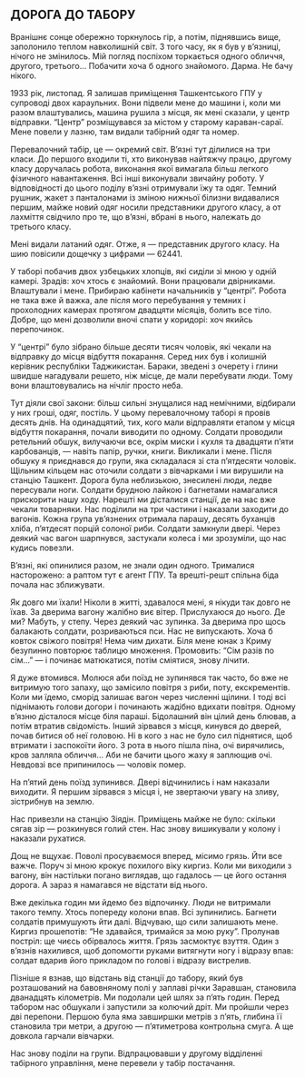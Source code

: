 ## ДОРОГА ДО ТАБОРУ

Вранішнє сонце обережно торкнулось гір, а потім, піднявшись вище, заполонило теплом навколишній світ.
З того часу, як я був у в’язниці, нічого не змінилось.
Мій погляд поспіхом торкається одного обличчя, другого, третього...
Побачити хоча б одного знайомого.
Дарма.
Не бачу нікого.

1933 рік, листопад.
Я залишав приміщення Ташкентського ГПУ у супроводі двох караульних.
Вони підвели мене до машини і, коли ми разом влаштувались, машина рушила з місця, як мені сказали, у центр відправки. “Центр” розміщувався за містом у старому караван-сараї.
Мене повели у лазню, там видали табірний одяг та номер.

Перевалочний табір, це — окремий світ.
В’язні тут ділилися на три класи.
До першого входили ті, хто виконував найтяжчу працю, другому класу доручалась робота, виконання якої вимагала більш легкого фізичного навантаження.
Всі інші виконували звичайну роботу.
У відповідності до цього поділу в’язні отримували їжу та одяг.
Темний рушник, жакет з панталонами із зміною нижньої білизни видавалися першим, майже новий одяг носили представники другого класу, а от лахміття свідчило про те, що в’язні, вбрані в нього, належать до третього класу.

Мені видали латаний одяг.
Отже, я — представник другого класу.
На шию повісили дощечку з цифрами — 62441.

У таборі побачив двох узбецьких хлопців, які сиділи зі мною у одній камері.
Зрадів: хоч хтось є знайомий.
Вони працювали двірниками.
Влаштували і мене.
Прибираю кабінети начальників у “центрі”. Робота не така вже й важка, але після мого перебування у темних і прохолодних камерах протягом двадцяти місяців, болить все тіло.
Добре, що мені дозволили вночі спати у коридорі: хоч якийсь перепочинок.

У “центрі” було зібрано більше десяти тисяч чоловік, які чекали на відправку до місця відбуття покарання.
Серед них був і колишній керівник республіки Таджикистан.
Бараки, зведені з очерету і глини швидше нагадували решето, ніж місце, де мали перебувати люди.
Тому вони влаштовувались на нічліг просто неба.

Тут діяли свої закони: більш сильні знущалися над немічними, відбирали у них гроші, одяг, постіль.
У цьому перевалочному таборі я провів десять днів.
На одинадцятий, тих, кого мали відправляти етапом у місця відбуття покарання, почали виводити по одному.
Солдати проводили ретельний обшук, вилучаючи все, окрім миски і кухля та двадцяти п’яти карбованців, — навіть папір, ручки, книги.
Викликали і мене.
Після обшуку я приєднався до групи, яка складалася зі ста п’ятдесяти чоловік.
Щільним кільцем нас оточили солдати з вівчарками і ми вирушили на станцію Ташкент.
Дорога була неблизькою, знесилені люди, ледве пересували ноги.
Солдати брудною лайкою і багнетами намагалися прискорити нашу ходу.
Нарешті ми дісталися станції, де на нас вже чекали товарняки.
Нас поділили на три частини і наказали заходити до вагонів.
Кожна група ув’язнених отримала парашу, десять буханців хліба, п’ятдесят порцій солоної риби.
Солдати замкнули двері.
Через деякий час вагон шарпнувся, застукали колеса і ми зрозуміли, що нас кудись повезли.

В’язні, які опинилися разом, не знали один одного.
Трималися насторожено: а раптом тут є агент ГПУ.
Та врешті-решт спільна біда почала нас зближувати.

Як довго ми їхали!
Ніколи в житті, здавалося мені, я нікуди так довго не їхав.
За дверима вагону жалібно виє вітер.
Прислухаюся до нього.
Де ми?
Мабуть, у степу.
Через деякий час зупинка.
За дверима про щось балакають солдати, розриваються пси.
Нас не випускають.
Хоча б ковток свіжого повітря!
Нема чим дихати.
Біля мене юнак з Криму безупинно повторює таблицю множення.
Промовить: “Сім разів по сім...” — і починає матюкатися, потім сміятися, знову лічити.

Я дуже втомився.
Молюся аби поїзд не зупинявся так часто, бо вже не витримую того запаху, що замісило повітря з риби, поту, екскрементів.
Коли ми їдемо, сморід залишає вагон через численні щілини.
І тоді всі піднімають голови догори і починають жадібно вдихати повітря.
Одному в’язню дісталося місце біля параші.
Бідолашний він цілий день блював, а потім втратив свідомість.
Інший зірвався з місця, кинувся до дверей, почав битися об неї головою.
Ні в кого з нас не було сил піднятися, щоб втримати і заспокоїти його.
З рота в нього пішла піна, очі вирячились, кров залляла обличчя...
Аби не бачити цього жаху я заплющив очі.
Невдовзі все припинилось — чоловік помер.

На п’ятий день поїзд зупинився.
Двері відчинились і нам наказали виходити.
Я першим зірвався з місця і, не звертаючи увагу на зливу, зістрибнув на землю.

Нас привезли на станцію Зіядін.
Приміщень майже не було: скільки сягав зір — розкинувся голий стен.
Нас знову вишикували у колону і наказали рухатися.

Дощ не вщухає.
Поволі просуваємося вперед, місимо грязь.
Йти все важче.
Поруч зі мною крокує похилого віку киргиз.
Коли ми виходили з вагону, він настільки погано виглядав, що гадалось — це його остання дорога.
А зараз я намагався не відстати від нього.

Вже декілька годин ми йдемо без відпочинку.
Люди не витримали такого темпу.
Хтось попереду колони впав.
Всі зупинились.
Багнети солдатів примушують йти далі.
Відчуваю, що сили залишають мене.
Киргиз прошепотів: “Не здавайся, тримайся за мою руку”. Пролунав постріл: ще чиєсь обірвалось життя.
Грязь засмоктує взуття.
Один з в’язнів нахилився, щоб допомогти руками витягнути ногу і відразу впав: солдат вдарив його прикладом по голові і відразу вистрелив.

Пізніше я взнав, що відстань від станції до табору, який був розташований на бавовняному полі у заплаві річки Заравшан, становила дванадцять кілометрів.
Ми подолали цей шлях за п’ять годин.
Перед табором нас обшукали і запустили за колючий дріт.
Ми пройшли через дві перепони.
Першою була яма завширшки метрів з п’ять, глибина її становила три метри, а другою — п’ятиметрова контрольна смуга.
А ще довкола гарчали вівчарки.

Нас знову поділи на групи.
Відпрацювавши у другому відділенні табірного управління, мене перевели у табір постачання.
